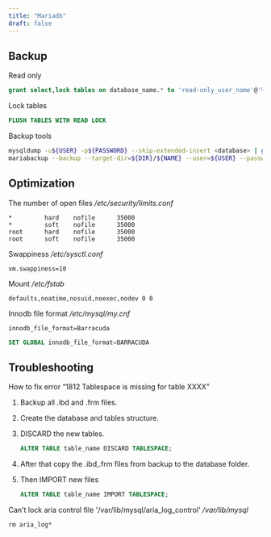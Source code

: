 ```yaml
---
title: "Mariadb"
draft: false
---
```


## Backup

Read only

```sql
grant select,lock tables on database_name.* to 'read-only_user_name'@'%'
```

Lock tables

```sql
FLUSH TABLES WITH READ LOCK
```

Backup tools

```bash
mysqldump -u${USER} -p${PASSWORD} --skip-extended-insert <database> | gzip > ${DIR}/<database>${NAME}.sql.gz
mariabackup --backup --target-dir=${DIR}/${NAME} --user=${USER} --password=${PASSWORD}
```

## Optimization

The number of open files
_/etc/security/limits.conf_

```text
*         hard    nofile      35000
*         soft    nofile      35000
root      hard    nofile      35000
root      soft    nofile      35000
```

Swappiness
_/etc/sysctl.conf_

```text
vm.swappiness=10
```

Mount
_/etc/fstab_

```text
defaults,noatime,nosuid,noexec,nodev 0 0
```

Innodb file format
_/etc/mysql/my.cnf_

```text
innodb_file_format=Barracuda
```

```sql
SET GLOBAL innodb_file_format=BARRACUDA
```

## Troubleshooting

How to fix error “1812 Tablespace is missing for table XXXX”

1. Backup all .ibd and .frm files.
2. Create the database and tables structure.
3. DISCARD the new tables.

    ```sql
    ALTER TABLE table_name DISCARD TABLESPACE;
    ```

4. After that copy the .ibd,.frm files from backup to the database folder.
5. Then IMPORT new files

    ```sql
    ALTER TABLE table_name IMPORT TABLESPACE;
    ```

Can't lock aria control file '/var/lib/mysql/aria_log_control'
_/var/lib/mysql_

```text
rm aria_log*
```
